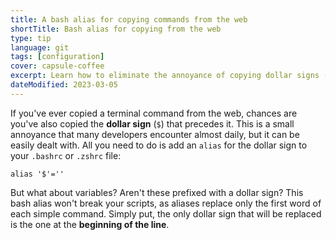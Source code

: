 ```yaml
---
title: A bash alias for copying commands from the web
shortTitle: Bash alias for copying from the web
type: tip
language: git
tags: [configuration]
cover: capsule-coffee
excerpt: Learn how to eliminate the annoyance of copying dollar signs ($) along with terminal commands from the web with a simple bash alias.
dateModified: 2023-03-05
---
```


If you've ever copied a terminal command from the web, chances are you've also copied the **dollar sign** (`$`) that precedes it. This is a small annoyance that many developers encounter almost daily, but it can be easily dealt with. All you need to do is add an `alias` for the dollar sign to your `.bashrc` or `.zshrc` file:

```shell
alias '$'=''
```

But what about variables? Aren't these prefixed with a dollar sign? This bash alias won't break your scripts, as aliases replace only the first word of each simple command. Simply put, the only dollar sign that will be replaced is the one at the **beginning of the line**.
